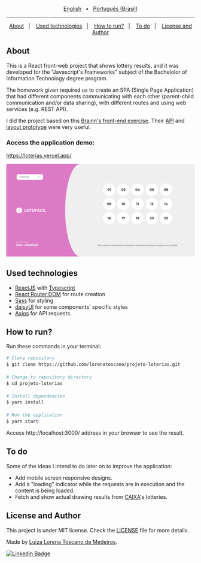 <p align="center">
  <a href="https://github.com/lorenatoscano/projeto-loterias/blob/main/README-en.md">English</a>&nbsp;&nbsp;&nbsp;•&nbsp;&nbsp;
  <a href="https://github.com/lorenatoscano/projeto-loterias/blob/main/README.md">Português (Brasil)</a>
</p>
<hr>

<p align="center">
  <a href="#about">About</a>&nbsp;&nbsp;&nbsp;|&nbsp;&nbsp;&nbsp;
  <a href="#used-technologies">Used technologies</a>&nbsp;&nbsp;&nbsp;|&nbsp;&nbsp;&nbsp;
  <a href="#how-to-run">How to run?</a>&nbsp;&nbsp;&nbsp;|&nbsp;&nbsp;&nbsp;
  <a href="#to-do">To do</a>&nbsp;&nbsp;&nbsp;|&nbsp;&nbsp;&nbsp;
  <a href="#license-and-author">License and Author</a>
</p>

## About
This is a React front-web project that shows lottery results, and it was developed for the "Javascript's Frameworks" subject of the Bachelolor of Information Technology degree program.

The homework given required us to create an SPA (Single Page Application) that had different components communicating with each other (parent-child communication and/or data sharing), with different routes and using web services (e.g. REST API).

I did the project based on this [Brainn's front-end exercise](https://github.com/brainnco-exs/readme-frontend). Their [API](https://brainn-api-loterias.herokuapp.com/) and [layout prototype](https://www.figma.com/file/H2qrYBCFMf4didYmxRwTxP/Brainn-Frontend-Challenge) were very useful.

### Access the application demo:
https://loterias.vercel.app/
<p align="center">
  <img src="./.github/image.png" alt="lets-vote-card"/>
</p>


## Used technologies
- [ReactJS](https://reactjs.org/) with [Typescript](https://www.typescriptlang.org/)
- [React Router DOM](https://reactrouter.com/web/) for route creation
- [Sass](https://sass-lang.com/) for styling
- [daisyUI](https://daisyui.com/) for some components' specific styles
- [Axios](https://axios-http.com/ptbr/docs/intro) for API requests.


##  How to run?
Run these commands in your terminal:

```bash
# Clone repository
$ git clone https://github.com/lorenatoscano/projeto-loterias.git

# Change to repository directory
$ cd projeto-loterias

# Install dependencies
$ yarn install

# Run the application
$ yarn start
```

Access http://localhost:3000/ address in your browser to see the result.

## To do
Some of the ideas I intend to do later on to improve the application:
- Add mobile screen responsive designs.
- Add a "loading" indicator while the requests are in execution and the content is being loaded.
- Fetch and show actual drawing results from [CAIXA](http://loterias.caixa.gov.br/wps/portal/loterias)'s lotteries.

## License and Author
This project is under MIT license. Check the [LICENSE](https://github.com/lorenatoscano/projeto-loterias/blob/main/LICENSE) file for more details.

Made by [Luiza Lorena Toscano de Medeiros](https://github.com/lorenatoscano).


[![Linkedin Badge](https://img.shields.io/badge/-Lorena_Toscano-blue?style=flat-square&logo=Linkedin&logoColor=white&link=https://www.linkedin.com/in/lorena-toscano-243432183/)](https://www.linkedin.com/in/lorena-toscano-243432183/)
